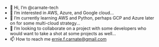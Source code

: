- 👋 Hi, I’m @carnate-tech
- 👀 I’m interested in AWS, Azure, and Google cloud...
- 🌱 I’m currently learning AWS and Python, perhaps GCP and Azure later on for some multi-cloud strategy...
- 💞️ I’m looking to collaborate on a project with some developers who would want to take a shot at some projects as well...
- 📫 How to reach me ernie.f.carnate@gmail.com

<!---
carnate-tech/carnate-tech is a ✨ special ✨ repository because its `README.md` (this file) appears on your GitHub profile.
You can click the Preview link to take a look at your changes.
--->
